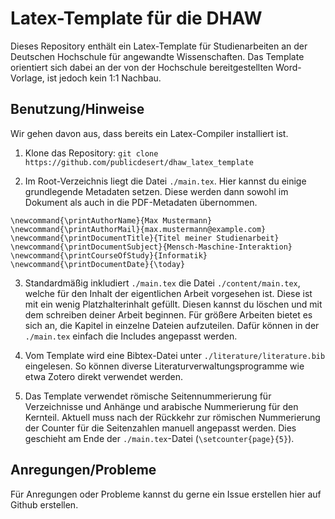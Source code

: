 # Latex-Template für die DHAW
Dieses Repository enthält ein Latex-Template für Studienarbeiten an der Deutschen Hochschule für angewandte Wissenschaften. Das Template orientiert sich dabei an der von der Hochschule bereitgestellten Word-Vorlage, ist jedoch kein 1:1 Nachbau.

## Benutzung/Hinweise
Wir gehen davon aus, dass bereits ein Latex-Compiler installiert ist.
1. Klone das Repository: `git clone https://github.com/publicdesert/dhaw_latex_template`

2. Im Root-Verzeichnis liegt die Datei `./main.tex`. Hier kannst du einige grundlegende Metadaten setzen. Diese werden dann sowohl im Dokument als auch in die PDF-Metadaten übernommen.
```
\newcommand{\printAuthorName}{Max Mustermann}
\newcommand{\printAuthorMail}{max.mustermann@example.com}
\newcommand{\printDocumentTitle}{Titel meiner Studienarbeit}
\newcommand{\printDocumentSubject}{Mensch-Maschine-Interaktion}
\newcommand{\printCourseOfStudy}{Informatik}
\newcommand{\printDocumentDate}{\today}
```

3. Standardmäßig inkludiert `./main.tex` die Datei `./content/main.tex`, welche für den Inhalt der eigentlichen Arbeit vorgesehen ist. Diese ist mit ein wenig Platzhalterinhalt gefüllt. Diesen kannst du löschen und mit dem schreiben deiner Arbeit beginnen. Für größere Arbeiten bietet es sich an, die Kapitel in einzelne Dateien aufzuteilen. Dafür können in der `./main.tex` einfach die Includes angepasst werden.

4. Vom Template wird eine Bibtex-Datei unter `./literature/literature.bib` eingelesen. So können diverse Literaturverwaltungsprogramme wie etwa Zotero direkt verwendet werden.
5. Das Template verwendet römische Seitennummerierung für Verzeichnisse und Anhänge und arabische Nummerierung für den Kernteil. Aktuell muss nach der Rückkehr zur römischen Nummerierung der Counter für die Seitenzahlen manuell angepasst werden. Dies geschieht am Ende der `./main.tex`-Datei (`\setcounter{page}{5}`).

## Anregungen/Probleme
Für Anregungen oder Probleme kannst du gerne ein Issue erstellen hier auf Github erstellen.
